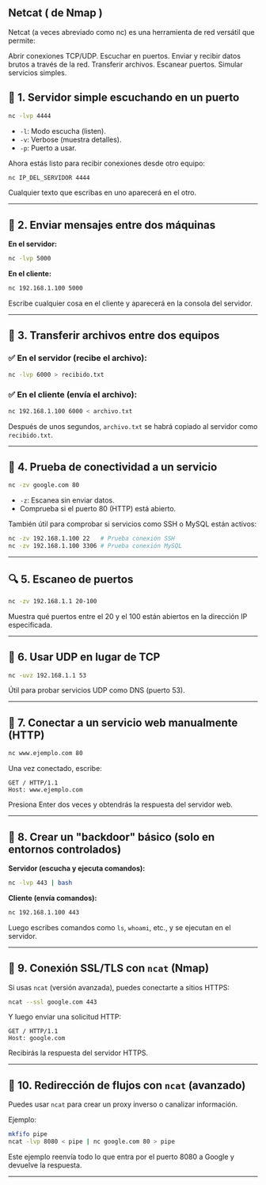 ## Netcat ( de Nmap )

Netcat (a veces abreviado como nc) es una herramienta de red versátil que permite:

Abrir conexiones TCP/UDP.
Escuchar en puertos.
Enviar y recibir datos brutos a través de la red.
Transferir archivos.
Escanear puertos.
Simular servicios simples.

## 📡 1. **Servidor simple escuchando en un puerto**

```bash
nc -lvp 4444
```

- `-l`: Modo escucha (listen).
- `-v`: Verbose (muestra detalles).
- `-p`: Puerto a usar.

Ahora estás listo para recibir conexiones desde otro equipo:

```bash
nc IP_DEL_SERVIDOR 4444
```

Cualquier texto que escribas en uno aparecerá en el otro.

---

## 💬 2. **Enviar mensajes entre dos máquinas**

**En el servidor:**
```bash
nc -lvp 5000
```

**En el cliente:**
```bash
nc 192.168.1.100 5000
```

Escribe cualquier cosa en el cliente y aparecerá en la consola del servidor.

---

## 📁 3. **Transferir archivos entre dos equipos**

### ✅ En el servidor (recibe el archivo):
```bash
nc -lvp 6000 > recibido.txt
```

### ✅ En el cliente (envía el archivo):
```bash
nc 192.168.1.100 6000 < archivo.txt
```

Después de unos segundos, `archivo.txt` se habrá copiado al servidor como `recibido.txt`.

---

## 🧪 4. **Prueba de conectividad a un servicio**

```bash
nc -zv google.com 80
```

- `-z`: Escanea sin enviar datos.
- Comprueba si el puerto 80 (HTTP) está abierto.

También útil para comprobar si servicios como SSH o MySQL están activos:

```bash
nc -zv 192.168.1.100 22   # Prueba conexión SSH
nc -zv 192.168.1.100 3306 # Prueba conexión MySQL
```

---

## 🔍 5. **Escaneo de puertos**

```bash
nc -zv 192.168.1.1 20-100
```

Muestra qué puertos entre el 20 y el 100 están abiertos en la dirección IP especificada.

---

## 📶 6. **Usar UDP en lugar de TCP**

```bash
nc -uvz 192.168.1.1 53
```

Útil para probar servicios UDP como DNS (puerto 53).

---

## 🔄 7. **Conectar a un servicio web manualmente (HTTP)**

```bash
nc www.ejemplo.com 80
```

Una vez conectado, escribe:

```
GET / HTTP/1.1
Host: www.ejemplo.com

```

Presiona Enter dos veces y obtendrás la respuesta del servidor web.

---

## 🛑 8. **Crear un "backdoor" básico (solo en entornos controlados)**

**Servidor (escucha y ejecuta comandos):**
```bash
nc -lvp 443 | bash
```

**Cliente (envía comandos):**
```bash
nc 192.168.1.100 443
```

Luego escribes comandos como `ls`, `whoami`, etc., y se ejecutan en el servidor.

---

## 🔐 9. **Conexión SSL/TLS con `ncat` (Nmap)**

Si usas `ncat` (versión avanzada), puedes conectarte a sitios HTTPS:

```bash
ncat --ssl google.com 443
```

Y luego enviar una solicitud HTTP:

```
GET / HTTP/1.1
Host: google.com

```

Recibirás la respuesta del servidor HTTPS.

---

## 🔄 10. **Redirección de flujos con `ncat` (avanzado)**

Puedes usar `ncat` para crear un proxy inverso o canalizar información.

Ejemplo:
```bash
mkfifo pipe
ncat -lvp 8080 < pipe | nc google.com 80 > pipe
```

Este ejemplo reenvía todo lo que entra por el puerto 8080 a Google y devuelve la respuesta.

---
